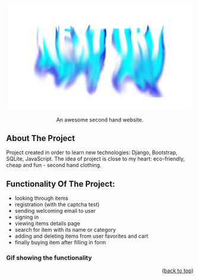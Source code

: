 <div id="top"></div>

<!-- PROJECT LOGO -->
<br />
<div align="center">
  <a href="https://github.com/othneildrew/Best-README-Template">
    <img src="djangoProject/static/images/logo.png" alt="Logo">
  </a>

  <p align="center">
    An awesome second hand website.
    <br />
  </p>
</div>

<!-- ABOUT THE PROJECT -->
## About The Project

Project created in order to learn new technologies: Django, Bootstrap, SQLite, JavaScript. The idea of project is close to my heart: eco-friendly, cheap and fun - second hand clothing.

## Functionality Of The Project:

* looking through items
* registration (with the captcha test)
* sending welcoming email to user
* signing in
* viewing items details page
* search for item with its name or category
* adding and deleting items from user favorites and cart
* finally buying item after filling in form

### Gif showing the functionality





<p align="right">(<a href="#top">back to top</a>)</p>
